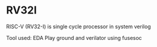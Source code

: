 # RV32I
RISC-V (RV32-I) is single cycle  processor in system verilog 

Tool used: EDA Play ground and verilator using fusesoc
